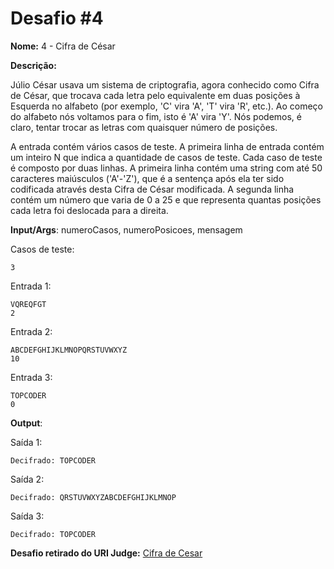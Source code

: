 # Desafio #4

**Nome:** 4 - Cifra de César

**Descrição:** 

Júlio César usava um sistema de criptografia, agora conhecido como Cifra de César, que trocava cada letra pelo equivalente em duas posições à Esquerda no alfabeto (por exemplo, 'C' vira 'A', 'T' vira 'R', etc.). Ao começo do alfabeto nós voltamos para o fim, isto é 'A' vira 'Y'. Nós podemos, é claro, tentar trocar as letras com quaisquer número de posições.

A entrada contém vários casos de teste. A primeira linha de entrada contém um inteiro N que indica a quantidade de casos de teste. Cada caso de teste é composto por duas linhas. A primeira linha contém uma string com até 50 caracteres maiúsculos ('A'-'Z'), que é a sentença após ela ter sido codificada através desta Cifra de César modificada. A segunda linha contém um número que varia de 0 a 25 e que representa quantas posições cada letra foi deslocada para a direita.

**Input/Args**: numeroCasos, numeroPosicoes, mensagem

Casos de teste:
```
3
```
Entrada 1:
```
VQREQFGT
2
```
Entrada 2:
```
ABCDEFGHIJKLMNOPQRSTUVWXYZ
10
```
Entrada 3:
```
TOPCODER
0
```


**Output**:

Saída 1:
```
Decifrado: TOPCODER
```
Saída 2:
```
Decifrado: QRSTUVWXYZABCDEFGHIJKLMNOP
```
Saída 3:
```
Decifrado: TOPCODER
```


**Desafio retirado do URI Judge:** [Cifra de Cesar](https://www.urionlinejudge.com.br/judge/pt/problems/view/1253)

